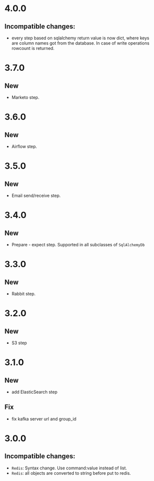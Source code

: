 # 4.0.0
## Incompatible changes:
* every step based on sqlalchemy return value is now dict, where keys are column names got from the database. In case of 
write operations rowcount is returned.

# 3.7.0
## New
* Marketo step.

# 3.6.0
## New
* Airflow step.

# 3.5.0
## New
* Email send/receive step.

# 3.4.0
## New
* Prepare - expect step. Supported in all subclasses of `SqlAlchemyDb`

# 3.3.0
## New
* Rabbit step.

# 3.2.0
## New
* S3 step

# 3.1.0
## New
* add ElasticSearch step
## Fix
* fix kafka server url and group_id

# 3.0.0
## Incompatible changes:
* `Redis`: Syntax change. Use command:value instead of list.
* `Redis`: all objects are converted to string before put to redis.
